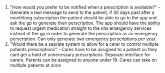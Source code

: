 1. "How would you prefer to be notified when a prescription is available?" - Generate a text message to send to the patient, if 30 days past after a monthlong subscription the patient should be able to go to the app and ask the gp to generate their perscription. The app should have the ability to request urgent medication straight to the nhs emergency services instead of the gp in order to generate the perscription as an emergency perscription. Can only generate two emergency perscriptions per year.
2. "Would there be a seprate system to allow for a carer to control multiple patients prescriptions" - Cares have to be assigned to a patient so they cant get a hold of unnecessary prescriptions. Separate interface for carers. Parents can be assigned to anyone under 18. Cares can take on multiple patients at once 

